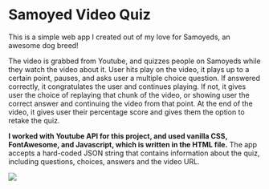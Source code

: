 # Samoyed Video Quiz
This is a simple web app I created out of my love for Samoyeds, an awesome dog breed!

The video is grabbed from Youtube, and quizzes people on Samoyeds while they watch the video about it.
User hits play on the video, it plays up to a certain point, pauses, and asks user a multiple choice question. If answered correctly, it congratulates the user and continues playing. If not, it gives user the choice of replaying that chunk of the video, or showing user the correct answer and continuing the video from that point. At the end of the video, it gives user their percentage score and gives them the option to retake the quiz.

**I worked with Youtube API for this project, and used vanilla CSS, FontAwesome, and Javascript, which is written in the HTML file.**
The app accepts a hard-coded JSON string that contains information about the quiz, including questions, choices, answers and the video URL.

![](videoquiz.gif)
